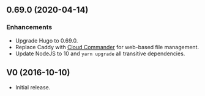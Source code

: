 ## 0.69.0 (2020-04-14)

### Enhancements

* Upgrade Hugo to 0.69.0.
* Replace Caddy with [Cloud Commander](https://cloudcmd.io/) for
  web-based file management.
* Update NodeJS to 10 and `yarn upgrade` all transitive dependencies.

## V0 (2016-10-10)

* Initial release.
